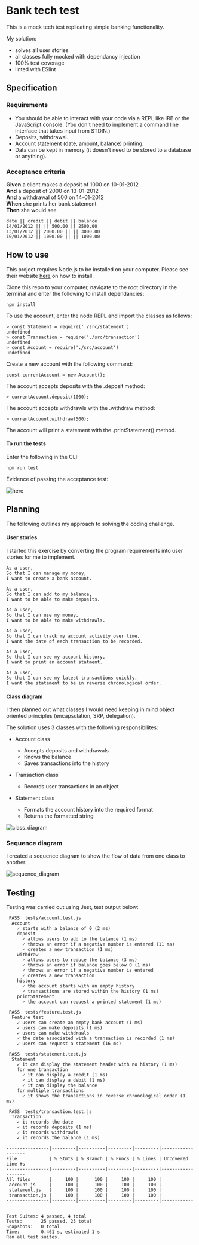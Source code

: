 # Bank tech test

This is a mock tech test replicating simple banking functionality. 

My solution:
- solves all user stories
- all classes fully mocked with dependancy injection
- 100% test coverage
- linted with ESlint

## Specification

### Requirements

* You should be able to interact with your code via a REPL like IRB or the JavaScript console.  (You don't need to implement a command line interface that takes input from STDIN.)
* Deposits, withdrawal.
* Account statement (date, amount, balance) printing.
* Data can be kept in memory (it doesn't need to be stored to a database or anything).

### Acceptance criteria

**Given** a client makes a deposit of 1000 on 10-01-2012  
**And** a deposit of 2000 on 13-01-2012  
**And** a withdrawal of 500 on 14-01-2012  
**When** she prints her bank statement  
**Then** she would see

```
date || credit || debit || balance
14/01/2012 || || 500.00 || 2500.00
13/01/2012 || 2000.00 || || 3000.00
10/01/2012 || 1000.00 || || 1000.00
```

## How to use

This project requires Node.js to be installed on your computer. Please see their website [here](https://nodejs.org/en/) on how to install.

Clone this repo to your computer, navigate to the root directory in the terminal and enter the following to install dependancies:

```
npm install
```

To use the account, enter the node REPL and import the classes as follows:

```
> const Statement = require('./src/statement')
undefined
> const Transaction = require('./src/transaction')
undefined
> const Account = require('./src/account')
undefined
```

Create a new account with the following command:

```
const currentAccount = new Account();
```

The account accepts deposits with the .deposit method:

```
> currentAccount.deposit(1000);
```

The account accepts withdrawls with the .withdraw method:

```
> currentAccount.withdraw(500);
```

The account will print a statement with the .printStatement() method.

#### To run the tests

Enter the following in the CLI:

```
npm run test
```

Evidence of passing the acceptance test:

![here](./img/feature_pass.png)

## Planning

The following outlines my approach to solving the coding challenge.

#### User stories

I started this exercise by converting the program requirements into user stories for me to implement.

```
As a user,
So that I can manage my money,
I want to create a bank account.

As a user,
So that I can add to my balance,
I want to be able to make deposits. 

As a user,
So that I can use my money,
I want to be able to make withdrawls.

As a user,
So that I can track my account activity over time,
I want the date of each transaction to be recorded.

As a user,
So that I can see my account history,
I want to print an account statment. 

As a user,
So that I can see my latest transactions quickly,
I want the statement to be in reverse chronological order.

```

#### Class diagram

I then planned out what classes I would need keeping in mind object oriented principles (encapsulation, SRP, delegation).

The solution uses 3 classes with the following responsibilites:
- Account class
  - Accepts deposits and withdrawals
  - Knows the balance
  - Saves transactions into the history

- Transaction class
  - Records user transactions in an object

- Statement class
  - Formats the account history into the required format
  - Returns the formatted string

![class_diagram](./img/classDiagram.png)

### Sequence diagram

I created a sequence diagram to show the flow of data from one class to another.

![sequence_diagram](./img/sequenceDiagram.png)

## Testing

Testing was carried out using Jest, test output below:
```
 PASS  tests/account.test.js
  Account
    ✓ starts with a balance of 0 (2 ms)
    deposit
      ✓ allows users to add to the balance (1 ms)
      ✓ throws an error if a negative number is entered (11 ms)
      ✓ creates a new transaction (1 ms)
    withdraw
      ✓ allows users to reduce the balance (3 ms)
      ✓ throws an error if balance goes below 0 (1 ms)
      ✓ throws an error if a negative number is entered
      ✓ creates a new transaction
    history
      ✓ the account starts with an empty history
      ✓ transactions are stored within the history (1 ms)
    printStatement
      ✓ the account can request a printed statement (1 ms)

 PASS  tests/feature.test.js
  Feature test
    ✓ users can create an empty bank account (1 ms)
    ✓ users can make deposits (1 ms)
    ✓ users can make withdrawls
    ✓ the date associated with a transaction is recorded (1 ms)
    ✓ users can request a statement (16 ms)

 PASS  tests/statement.test.js
  Statement
    ✓ it can display the statement header with no history (1 ms)
    for one transaction
      ✓ it can display a credit (1 ms)
      ✓ it can display a debit (1 ms)
      ✓ it can display the balance
    for multiple transactions
      ✓ it shows the transactions in reverse chronological order (1 ms)

 PASS  tests/transaction.test.js
  Transaction
    ✓ it records the date
    ✓ it records deposits (1 ms)
    ✓ it records withdrawls
    ✓ it records the balance (1 ms)

----------------|---------|----------|---------|---------|-------------------
File            | % Stmts | % Branch | % Funcs | % Lines | Uncovered Line #s 
----------------|---------|----------|---------|---------|-------------------
All files       |     100 |      100 |     100 |     100 |                   
 account.js     |     100 |      100 |     100 |     100 |                   
 statement.js   |     100 |      100 |     100 |     100 |                   
 transaction.js |     100 |      100 |     100 |     100 |                   
----------------|---------|----------|---------|---------|-------------------

Test Suites: 4 passed, 4 total
Tests:       25 passed, 25 total
Snapshots:   0 total
Time:        0.461 s, estimated 1 s
Ran all test suites.
```




